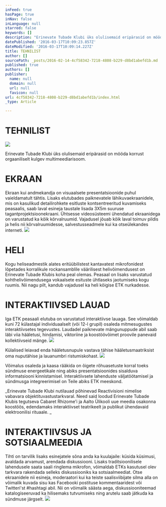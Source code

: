 ```yaml
---
inFeed: true
hasPage: true
inNav: false
inLanguage: null
starred: false
keywords: []
description: "Erinevate Tubade Klubi üks olulisemaid eripärasid on mööda korrust orgaaniliselt kulgev multimeediarisoom. \_"
datePublished: '2016-03-17T10:09:23.857Z'
dateModified: '2016-03-17T10:09:14.227Z'
title: TEHNILIST
author: []
sourcePath: _posts/2016-02-14-4cf58342-7218-4808-b229-d8bd1abefd1b.md
published: true
authors: []
publisher:
  name: null
  domain: null
  url: null
  favicon: null
url: 4cf58342-7218-4808-b229-d8bd1abefd1b/index.html
_type: Article

---
```

# TEHNILIST
![](https://s3-us-west-2.amazonaws.com/the-grid-img/p/f45e3d83fbacf6d1701483997d495731df1b8dc6.jpg)

Erinevate Tubade Klubi üks olulisemaid eripärasid on mööda korrust orgaaniliselt kulgev multimeediarisoom.  

# EKRAAN

Ekraan kui andmekandja on visuaalsete presentatsioonide puhul vaieldamatult tähtis. Lisaks elutubades paiknevatele  lähikuvaekraanidele, mis on kasulikud detailirohkete esitluste kontsentreeritud kuvamiseks peasaalis, saab laval esineja taustale lisada 3X5m suuruse tagantprojektsioonekraani. Ühtsesse videosüsteemi ühendatud ekraanidega on varustatud ka kõik kõrvalruumid. Vajadusel jõuab kõik laval toimuv pildis ja helis nii kõrvalruumidesse, salvestusseadmele kui ka otseülekandes interneti.
![](https://the-grid-user-content.s3-us-west-2.amazonaws.com/3470fdd7-54b7-40ff-a57e-0e28acd7d957.jpg)

# HELI

Kogu heliseadmestik alates eritüübilistest kantavatest mikrofonidest lõpetades korralikule rockansamblile väärilisest helivõimendusest on Erinevate Tubade Klubis koha peal olemas. Peasaal on lisaks varustatud kohthelivõimendusega vokaalsete esituste ühtlaseks jaotumiseks kogu ruumis. Nii nagu pilt, kandub vajadusel ka heli kõigise ETK nurkadesse.

# INTERAKTIIVSED LAUAD

Iga ETK peasaali elutuba on varustatud interaktiivse lauaga. See võimaldab kuni 72 külastajal individuaalselt (või 12-l grupil) osaleda mitmesugustes interaktiivsetes tegevustes. Laudadel paiknevate mängunuppude abil saab läbi viia hääletusi, hindamisi, viktoriine ja koostöövõimet proovile panevaid kollektiivseid mänge. ![](https://s3-us-west-2.amazonaws.com/the-grid-img/p/0cf51c2bf257118136cf6a587b94514f28b707ed.png)

Külalised leiavad enda hääletusnupule vastava tähise hääletusmaatriksist oma nuputähise ja lauanumbri ristumiskohast.
![](https://the-grid-user-content.s3-us-west-2.amazonaws.com/03a5ce2d-ab68-4cd0-99bf-6fca3048d5b4.jpg)

Võimalus osaleda ja kaasa rääkida on õigete rõhuasetuste korral toeks 
sündmuse energeetikale ning abiks presentatsioonides sisalduva informatsiooni kinnistamisel. Interaktiivsete lahenduste 
väljatöötamisel ja sündmusga integreerimisel on Teile abiks ETK meeskond. 

_Erinevate Tubade Klubi nutilauad põhinevad Reactivisioni nimelise vabavara objektituvastustarkvaral. Need said loodud Erinevate Tubade Klubis tegutseva Cabaret Rhizome'i ja Aalto Ülikooli uue meedia osakonna koostöös, edendamaks interaktiivset teatrikeelt ja publikut ühendavaid elektroonilisi rituaale. _

# INTERAKTIIVSUS JA SOTSIAALMEEDIA

Tihti on tarvilik lisaks esinejatele sõna anda ka kuulajaile: küsida küsimusi, avaldada arvamust, arendada diskussiooni.
Lisaks traditsioonilisele lahendusele saata saali ringlema mikrofon, võimaldab ETKs kasutusel olev tarkvara rakendada
selleks diskussiooniks ka sotsiaalmeediat. Otse ekraanidele nii esineja, moderaatori kui ka teiste saalisviibijate silma alla
on võimalik kuvada sisu kas Facebooki postituse kommentaaridest või Twitteri'st \#hashtagi abil. Nii on võimalik säästa aega,
diskussiooniteemad katalogiseeruvad ka hilisemaks tutvumiseks ning arutelu saab jätkuda ka sündmuse järgselt. ![](https://the-grid-user-content.s3-us-west-2.amazonaws.com/05352843-352f-4439-8972-8a5090830698.jpg)